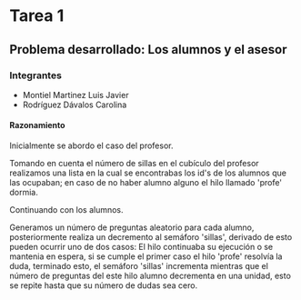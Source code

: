 # Tarea 1

## Problema desarrollado: Los alumnos y el asesor

### Integrantes 

- Montiel Martinez Luis Javier
- Rodríguez Dávalos Carolina

#### Razonamiento
Inicialmente se abordo el caso del profesor. 

Tomando en cuenta el número de sillas en el cubículo del profesor realizamos una lista en la cual se encontrabas los id's de los alumnos que las ocupaban; en caso de no haber alumno alguno el hilo llamado 'profe' dormia.

Continuando con los alumnos. 

Generamos un número de preguntas aleatorio para cada alumno, posteriormente realiza un decremento al semáforo 'sillas', derivado de esto pueden ocurrir uno de dos casos: El hilo continuaba su ejecución o se mantenia en espera, si se cumple el primer caso el hilo 'profe' resolvía la duda, terminado esto, el semáforo 'sillas' incrementa mientras que el número de preguntas del este hilo alumno decrementa en una unidad, esto se repite hasta que su número de dudas sea cero.   

   
